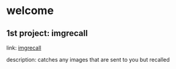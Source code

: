 # welcome

## 1st project: imgrecall

link: [imgrecall](https://github.com/user-74/imgrecall)

description: catches any images that are sent to you but recalled
